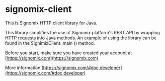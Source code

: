 # signomix-client

This is Signomix HTTP client library for Java.

This library simplifies the use of Signomix platform's REST API by wrapping HTTP requests into Java methods. 
An example of using the library can be found in the SignimixClient. main () method.

Before you start, make sure you have created your account at  [https://signomix.com](https://signomix.com)

More information [https://signomix.com/#doc,developer](https://signomix.com/#doc,developer)

